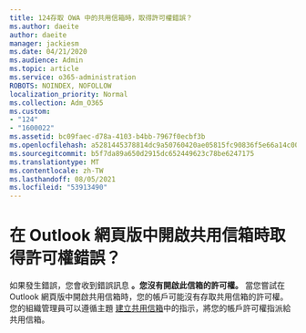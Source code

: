 ```yaml
---
title: 124存取 OWA 中的共用信箱時，取得許可權錯誤？
ms.author: daeite
author: daeite
manager: jackiesm
ms.date: 04/21/2020
ms.audience: Admin
ms.topic: article
ms.service: o365-administration
ROBOTS: NOINDEX, NOFOLLOW
localization_priority: Normal
ms.collection: Adm_O365
ms.custom:
- "124"
- "1600022"
ms.assetid: bc09faec-d78a-4103-b4bb-7967f0ecbf3b
ms.openlocfilehash: a5281445378814dc9a50760420ae05815fc90836f5e66a14c00993afbb1921d7
ms.sourcegitcommit: b5f7da89a650d2915dc652449623c78be6247175
ms.translationtype: MT
ms.contentlocale: zh-TW
ms.lasthandoff: 08/05/2021
ms.locfileid: "53913490"
---
```

# <a name="getting-a-permission-error-when-opening-a-shared-mailbox-in-outlook-on-the-web"></a>在 Outlook 網頁版中開啟共用信箱時取得許可權錯誤？

如果發生錯誤，您會收到錯誤訊息 **。您沒有開啟此信箱的許可權。** 當您嘗試在 Outlook 網頁版中開啟共用信箱時，您的帳戶可能沒有存取共用信箱的許可權。 您的組織管理員可以遵循主題 [建立共用信箱](https://docs.microsoft.com/microsoft-365/admin/email/create-a-shared-mailbox)中的指示，將您的帳戶許可權指派給共用信箱。
  